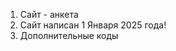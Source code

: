1. Сайт - анкета
2. Сайт написан 1 Января 2025 года!
3. Дополнительные коды
   
<!-- Секция 5
<section id="section5">
        <h2>Секция 5</h2>
        <p>Содержимое пятой секции. Здесь может быть текст, изображения или другие элементы.</p>
        <h3>Подзаголовок секции 5</h3>
        <p>Дополнительный текст для подзаголовка.</p>
</section>

Жирный шрифт
<p>Это обычный текст, а это <strong>жирное</strong> слово.</p>
<p>Это обычный текст, а это <b>жирное</b> слово.</p>
<p>Это обычный текст, а это <span style="font-weight: bold;">жирное</span> слово.</p>
<p style="margin-left: 20px;">Это текст с отступом.</p>
<p style="padding-left: 20px;">Это текст с внутренним отступом.</p>
<p style="margin-top: 20px; margin-bottom: 20px;">Это текст с отступами сверху и снизу.</p>
<p style="padding-top: 20px; padding-bottom: 20px;">Это текст с внутренними отступами сверху и снизу.</p> -->
